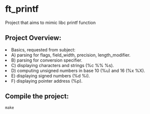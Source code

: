 # ft_printf
Project that aims to mimic libc printf function


## Project Overview:

<li> Basics, requested from subject: </li>

<li> A) parsing for flags, field_width, precision, length_modifier. </li>
<li> B) parsing for conversion specifier. </li>
<li> C) displaying characters and strings (%c %% %s). </li>
<li> D) computing unsigned numbers in base 10 (%u) and 16 (%x %X). </li>
<li> E) displaying signed numbers (%d %i). </li>
<li> F) displaying pointer address (%p). </li>


## Compile the project:

``make``
